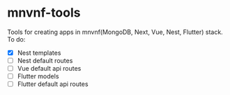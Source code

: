 # mnvnf-tools

Tools for creating apps in mnvnf(MongoDB, Next, Vue, Nest, Flutter) stack.
To do:
- [x] Nest templates
- [ ] Nest default routes
- [ ] Vue default api routes
- [ ] Flutter models
- [ ] Flutter default api routes 

